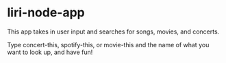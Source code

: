 # liri-node-app


This app takes in user input and searches for songs, movies, and concerts.

Type concert-this, spotify-this, or movie-this and the name of what you want to look up, and have fun!

